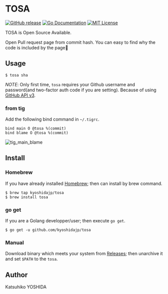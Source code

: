 # TOSA

[![GitHub release](https://img.shields.io/github/release/kyoshidajp/tosa.svg?style=flat-square)][release]
[![Go Documentation](http://img.shields.io/badge/go-documentation-blue.svg?style=flat-square)][godocs]
[![MIT License](http://img.shields.io/badge/license-MIT-blue.svg?style=flat-square)][license]

[release]: https://github.com/kyoshidajp/tosa/releases
[license]: https://github.com/kyoshidajp/tosa/blob/master/LICENSE
[godocs]: http://godoc.org/github.com/kyoshidajp/tosa

TOSA is Open Source Available.

Open Pull request page from commit hash. You can easy to find why the code is included by the page:mag_right:

## Usage

```
$ tosa sha
```

*NOTE*: Only first time, `tosa` requires your Github username and password(and two-factor auth code if you are setting). Because of using [GitHub API v3](https://developer.github.com/v3/).

### from tig

Add the following bind command in `~/.tigrc`.

```
bind main O @tosa %(commit)
bind blame O @tosa %(commit)
```

![tig_main_blame](https://user-images.githubusercontent.com/3317191/34467237-ac5e76f4-ef2e-11e7-889d-6d28bf03b04d.gif)

## Install

### Homebrew

If you have already installed [Homebrew](http://brew.sh/); then can install by brew command.

```
$ brew tap kyoshidajp/tosa
$ brew install tosa
```

### go get

If you are a Golang developper/user; then execute `go get`.

```
$ go get -u github.com/kyoshidajp/tosa
```

### Manual

Download binary which meets your system from [Releases](release); then unarchive it and set `$PATH` to the `tosa`.

## Author

Katsuhiko YOSHIDA
